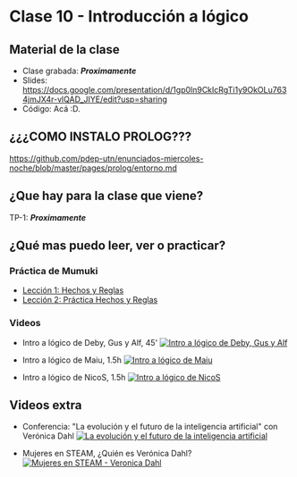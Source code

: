 # Clase 10 - Introducción a lógico

## Material de la clase

- Clase grabada: _**Proximamente**_
- Slides: https://docs.google.com/presentation/d/1gp0ln9CkIcRgTi1y9OkOLu7634jmJX4r-vlQAD_JIYE/edit?usp=sharing
- Código: Acá :D.

## ¿¿¿COMO INSTALO PROLOG???

https://github.com/pdep-utn/enunciados-miercoles-noche/blob/master/pages/prolog/entorno.md

## ¿Que hay para la clase que viene?

TP-1: _**Proximamente**_

## ¿Qué mas puedo leer, ver o practicar?

### Práctica de Mumuki

- [Lección 1: Hechos y Reglas](https://mumuki.io/pdep-utn/lessons/699-programacion-logica-hechos-y-reglas)
- [Lección 2: Práctica Hechos y Reglas](https://mumuki.io/pdep-utn/lessons/700-programacion-logica-practica-hechos-y-reglas)

### Videos

- Intro a lógico de Deby, Gus y Alf, 45'
[![Intro a lógico de Deby, Gus y Alf](https://img.youtube.com/vi/4M-lzIOhVbI/0.jpg)](https://youtu.be/4M-lzIOhVbI "Intro a lógico de Deby, Gus y Alf")

- Intro a lógico de Maiu, 1.5h
[![Intro a lógico de Maiu](https://img.youtube.com/vi/GzlcE2q8eLY/0.jpg)](https://youtu.be/GzlcE2q8eLY "Intro a lógico de Maiu")

- Intro a lógico de NicoS, 1.5h
[![Intro a lógico de NicoS](https://img.youtube.com/vi/mfsDB-T8a-c/0.jpg)](https://youtu.be/mfsDB-T8a-c "Intro a lógico de NicoS")

## Videos extra

- Conferencia: "La evolución y el futuro de la inteligencia artificial" con Verónica Dahl
[![La evolución y el futuro de la inteligencia artificial](https://img.youtube.com/vi/bsRJIp403ms/0.jpg)](https://youtu.be/bsRJIp403ms "La evolución y el futuro de la inteligencia artificial")

- Mujeres en STEAM, ¿Quién es Verónica Dahl?
[![Mujeres en STEAM - Veronica Dahl](https://img.youtube.com/vi/MNu4aFYjI_Y/0.jpg)](https://youtu.be/MNu4aFYjI_Y "Mujeres en STEAM - Veronica Dahl")
